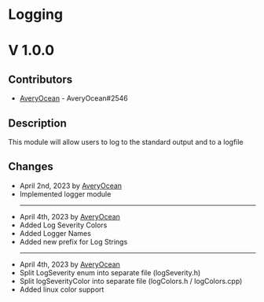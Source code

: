 <h1>Logging</h1>
<h1>V 1.0.0</h1>

<h2>Contributors</h2>
<ul>
  <li><a href="https://github.com/averyocean65">AveryOcean</a> - AveryOcean#2546</li>
</ul>

<h2>Description</h2>
<p>This module will allow users to log to the standard output and to a logfile</p>

<h2>Changes</h2>
<ul>
    <li>April 2nd, 2023 by <a href="https://github.com/averyocean65">AveryOcean</a></li>
    <li>Implemented logger module</li>
<hr>
    <li>April 4th, 2023 by <a href="https://github.com/averyocean65">AveryOcean</a></li>
    <li>Added Log Severity Colors</li>
    <li>Added Logger Names</li>
    <li>Added new prefix for Log Strings</li>
<hr>
    <li>April 4th, 2023 by <a href="https://github.com/averyocean65">AveryOcean</a></li>
    <li>Split LogSeverity enum into separate file (logSeverity.h)</li>
    <li>Split logSeverityColor into separate file (logColors.h / logColors.cpp)</li>
    <li>Added linux color support</li>
</ul>

